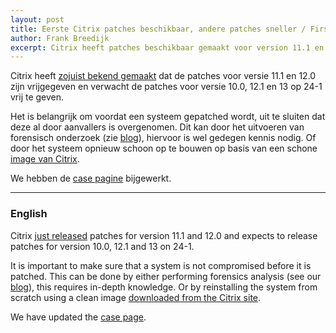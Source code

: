 ```yaml
---
layout: post
title: Eerste Citrix patches beschikbaar, andere patches sneller / First Citrix patches available, other patches available sooner
author: Frank Breedijk
excerpt: Citrix heeft patches beschikbaar gemaakt voor version 11.1 en 12.0 en verwacht de andere patches op 24-1 / Citrix has released patches for version 11.1 and 12.0 and expects to release the other patches on 24-1.
---
```


Citrix heeft [zojuist bekend gemaakt](https://www.citrix.com/blogs/2020/01/19/vulnerability-update-first-permanent-fixes-available-timeline-accelerated/) dat de patches voor versie 11.1 en 12.0 zijn vrijgegeven en verwacht de patches voor versie 10.0, 12.1 en 13 op 24-1 vrij te geven. 

Het is belangrijk om voordat een systeem gepatched wordt, uit te sluiten dat deze al door aanvallers is overgenomen. Dit kan door het uitvoeren van forensisch onderzoek (zie [blog](/2020/01/15/How-to-check-your-Citrix-gateway/)), hiervoor is wel gedegen kennis nodig. Of door het systeem opnieuw schoon op te bouwen op basis van een schone [image van Citrix](https://www.citrix.com/downloads/citrix-adc/).

We hebben de [case pagine](/DIVD-2020-00001/) bijgewerkt.

<hr>

### <a name="english"></a>English

Citrix [just released](https://www.citrix.com/blogs/2020/01/19/vulnerability-update-first-permanent-fixes-available-timeline-accelerated/) patches for version 11.1 and 12.0 and expects to release patches for version 10.0, 12.1 and 13 on 24-1.

It is important to make sure that a system is not compromised before it is patched. This can be done by either performing forensics analysis (see our [blog](/2020/01/15/How-to-check-your-Citrix-gateway/)), this requires in-depth knowledge. Or by reinstalling the system from scratch using a clean image [downloaded from the Citrix site](https://www.citrix.com/downloads/citrix-adc/).

We have updated the [case page](/DIVD-2020-00001/).
